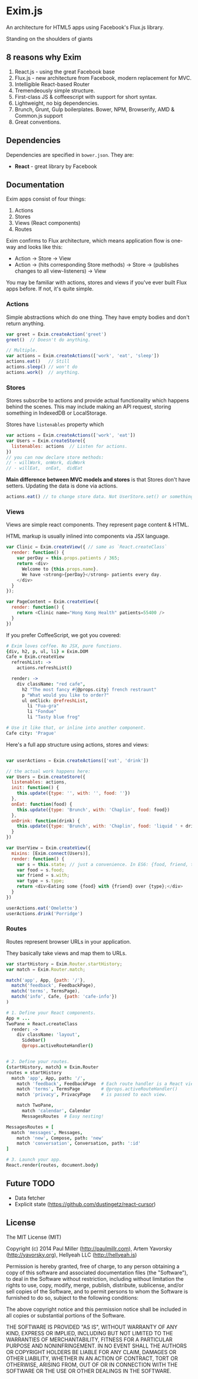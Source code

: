 # Exim.js

An architecture for HTML5 apps using Facebook's Flux.js library.

Standing on the shoulders of giants

## 8 reasons why Exim

1. React.js - using the great Facebook base
2. Flux.js - new architecture from Facebook, modern replacement for MVC.
3. Intelligible React-based Router
4. Tremendeously simple structure.
5. First-class JS & coffeescript with support for short syntax.
6. Lightweight, no big dependencies.
7. Brunch, Grunt, Gulp boilerplates. Bower, NPM, Browserify, AMD & Common.js support
8. Great conventions.

## Dependencies

Dependencies are specified in `bower.json`. They are:

- **React** - great library by Facebook

## Documentation

Exim apps consist of four things:

1. Actions
2. Stores
3. Views (React components)
4. Routes

Exim confirms to Flux architecture, which means application flow is one-way and looks like this:

- Action -> Store -> View
- Action -> (hits corresponding Store methods) -> Store -> (publishes changes to all view-listeners) -> View

You may be familiar with actions, stores and views if you've ever built Flux apps before. If not, it's quite simple.

### Actions

Simple abstractions which do one thing. They have empty bodies and don't return anything.

```javascript
var greet = Exim.createAction('greet')
greet()  // Doesn't do anything.

// Multiple.
var actions = Exim.createActions(['work', 'eat', 'sleep'])
actions.eat()   // Still
actions.sleep() // won't do
actions.work()  // anything.
```

### Stores

Stores subscribe to actions and provide actual functionality which happens behind the scenes. This may include making an API request, storing something in IndexedDB or LocalStorage.

Stores have `listenables` property which

```javascript
var actions = Exim.createActions(['work', 'eat'])
var Users = Exim.createStore({
  listenables: actions  // Listen for actions.
})
// you can now declare store methods:
// - willWork, onWork, didWork
// - willEat,  onEat,  didEat
```

**Main difference between MVC models and stores** is that Stores don't have setters. Updating the data is done via actions.

```javascript
actions.eat() // to change store data. Not UserStore.set() or something.
```

### Views

Views are simple react components. They represent page content & HTML.

HTML markup is usually inlined into components via JSX language.

```javascript
var Clinic = Exim.createView({ // same as `React.createClass`
  render: function() {
    var perDay = this.props.patients / 365;
    return <div>
      Welcome to {this.props.name}.
      We have <strong>{perDay}</strong> patients every day.
    </div>
  }
});

var PageContent = Exim.createView({
  render: function() {
    return <Clinic name="Hong Kong Health" patients=55400 />
  }
})
```

If you prefer CoffeeScript, we got you covered:

```coffeescript
# Exim loves coffee. No JSX, pure functions.
{div, h2, p, ul, li} = Exim.DOM
Cafe = Exim.createView
  refreshList: ->
    actions.refreshList()

  render: ->
    div className: "red cafe",
      h2 "The most fancy #{@props.city} french restraunt"
      p "What would you like to order?"
      ul onClick: @refreshList,
        li "Fua-gra"
        li "Fondue"
        li "Tasty blue frog"

# Use it like that, or inline into another component.
Cafe city: 'Prague'
```

Here's a full app structure using actions, stores and views:

```javascript

var userActions = Exim.createActions(['eat', 'drink'])

// the actual work happens here:
var Users = Exim.createStore({
  listenables: actions,
  init: function() {
    this.update({type: '', with: '', food: ''})
  },
  onEat: function(food) {
    this.update({type: 'Brunch', with: 'Chaplin', food: food})
  },
  onDrink: function(drink) {
    this.update({type: 'Brunch', with: 'Chaplin', food: 'liquid ' + drink})
  }
})

var UserView = Exim.createView({
  mixins: [Exim.connect(Users)],
  render: function() {
    var s = this.state; // just a convenience. In ES6: {food, friend, type} = this.state
    var food = s.food;
    var friend = s.with;
    var type = s.type;
    return <div>Eating some {food} with {friend} over {type};</div>
  }
})

userActions.eat('Omelette')
userActions.drink('Porridge')

```

### Routes

Routes represent browser URLs in your application.

They basically take views and map them to URLs.

```javascript
var startHistory = Exim.Router.startHistory;
var match = Exim.Router.match;

match('app', App, {path: '/'},
  match('feedback', FeedbackPage),
  match('terms', TermsPage),
  match('info', Cafe, {path: 'cafe-info'})
)
```


```coffeescript
# 1. Define your React components.
App = ...
TwoPane = React.createClass
  render: ->
    div className: 'layout',
      Sidebar()
      @props.activeRouteHandler()


# 2. Define your routes.
{startHistory, match} = Exim.Router
routes = startHistory
  match 'app', App, path: '/',
    match 'feedback', FeedbackPage  # Each route handler is a React view
    match 'terms', TermsPage        # @props.activeRouteHandler()
    match 'privacy', PrivacyPage    # is passed to each view.

    match TwoPane,
      match 'calendar', Calendar
      MessagesRoutes  # Easy nesting!

MessagesRoutes = [
  match 'messages', Messages,
    match 'new', Compose, path: 'new'
    match 'conversation', Conversation, path: ':id'
]

# 3. Launch your app.
React.render(routes, document.body)

```

## Future TODO

- Data fetcher
- Explicit state (https://github.com/dustingetz/react-cursor)

## License

The MIT License (MIT)

Copyright (c) 2014 Paul Miller (http://paulmillr.com), Artem Yavorsky (http://yavorsky.org), Hellyeah LLC (http://hellyeah.is)

Permission is hereby granted, free of charge, to any person obtaining a copy of
this software and associated documentation files (the "Software"), to deal in
the Software without restriction, including without limitation the rights to
use, copy, modify, merge, publish, distribute, sublicense, and/or sell copies of
the Software, and to permit persons to whom the Software is furnished to do so,
subject to the following conditions:

The above copyright notice and this permission notice shall be included in all
copies or substantial portions of the Software.

THE SOFTWARE IS PROVIDED "AS IS", WITHOUT WARRANTY OF ANY KIND, EXPRESS OR
IMPLIED, INCLUDING BUT NOT LIMITED TO THE WARRANTIES OF MERCHANTABILITY, FITNESS
FOR A PARTICULAR PURPOSE AND NONINFRINGEMENT. IN NO EVENT SHALL THE AUTHORS OR
COPYRIGHT HOLDERS BE LIABLE FOR ANY CLAIM, DAMAGES OR OTHER LIABILITY, WHETHER
IN AN ACTION OF CONTRACT, TORT OR OTHERWISE, ARISING FROM, OUT OF OR IN
CONNECTION WITH THE SOFTWARE OR THE USE OR OTHER DEALINGS IN THE SOFTWARE.
